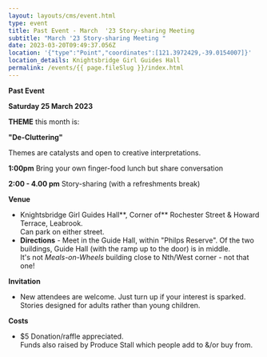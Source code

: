 ```yaml
---
layout: layouts/cms/event.html
type: event
title: Past Event - March  '23 Story-sharing Meeting
subtitle: "March '23 Story-sharing Meeting "
date: 2023-03-20T09:49:37.056Z
location: '{"type":"Point","coordinates":[121.3972429,-39.0154007]}'
location_details: Knightsbridge Girl Guides Hall
permalink: /events/{{ page.fileSlug }}/index.html
---
```

**Past Event**

**Saturday 25 March 2023**

**THEME** this month is:

**"De-Cluttering"**

Themes are catalysts and open to creative interpretations.   

**1:00pm**    Bring your own finger-food lunch but share conversation  

**2:00 - 4.00 pm**    Story-sharing (with a refreshments break) 

**Venue**

* Knightsbridge Girl Guides Hall**, Corner of** Rochester Street & Howard Terrace, Leabrook.\
  Can park on either street. 
* **Directions**  - Meet  in the  Guide Hall, within "Philps Reserve". Of the two buildings, Guide Hall (with the ramp up to the door) is in middle.\
  It's not *Meals-on-Wheels* building close to Nth/West corner - not that one!

 **Invitation**  

* New attendees are welcome. Just turn up if your interest is sparked.\
  Stories designed for adults rather than young children. 

**Costs**   

* $5 Donation/raffle appreciated.\
  Funds also raised by Produce Stall which people add to &/or buy from.